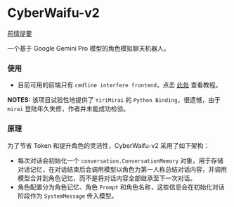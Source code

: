 # CyberWaifu-v2

[前情提要](https://www.bilibili.com/video/BV1rZ421B79N)

一个基于 Google Gemini Pro 模型的角色模拟聊天机器人。

### 使用

- 目前可用的前端只有 `cmdline interfere frontend`，点击 [此处](Usage.md) 查看教程。

**NOTES:** 该项目试验性地提供了 `YiriMirai` 的 `Python Binding`，很遗憾，由于 `mirai` 登陆年久失修，作者并未能成功检验。

### 原理

为了节省 Token 和提升角色的灵活性，CyberWaifu-v2 采用了如下架构：

- 每次对话会初始化一个 `conversation.ConversationMemory` 对象，用于存储对话记忆，在对话结束后会调用模型以角色为第一人称总结对话内容，并调用模型合并到角色记忆，而不是将对话内容全部继承至下一次对话。
- 角色配置分为角色记忆、角色 `Prompt` 和角色名称，这些信息会在初始化对话阶段作为 `SystemMessage` 传入模型。